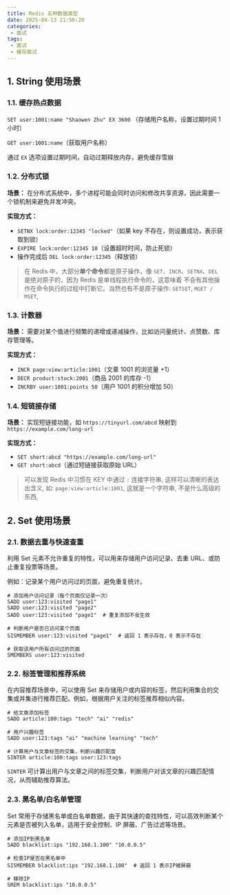 ```yaml
---
title: Redis 五种数据类型
date: 2025-04-13 21:56:20
categories:
 - 面试
tags:
 - 面试
 - 缓存面试
---
```


## 1. String 使用场景

### 1.1. 缓存热点数据

`SET user:1001:name "Shaowen Zhu" EX 3600` （存储用户名称，设置过期时间 1 小时）

`GET user:1001:name`（获取用户名称）

通过 `EX` 选项设置过期时间，自动过期释放内存，避免缓存雪崩

### 1.2. 分布式锁

**场景：** 在分布式系统中，多个进程可能会同时访问和修改共享资源，因此需要一个锁机制来避免并发冲突。

**实现方式：**

- `SETNX lock:order:12345 "locked"`（如果 key 不存在，则设置成功，表示获取到锁）
- `EXPIRE lock:order:12345 10`（设置超时时间，防止死锁）
- 操作完成后 `DEL lock:order:12345`（释放锁）

> 在 Redis 中，大部分**单个命令**都是原子操作，像 `SET`、`INCR`、`SETNX`、`DEL` 是绝对原子的，因为 Redis 是单线程执行命令的，这意味着 不会有其他操作在命令执行的过程中打断它。当然也有不是原子操作: `GETSET`, `MGET / MSET`, 

### 1.3. 计数器

**场景：** 需要对某个值进行频繁的递增或递减操作，比如访问量统计、点赞数、库存管理等。

**实现方式：**

- `INCR page:view:article:1001`（文章 1001 的浏览量 +1）
- `DECR product:stock:2001`（商品 2001 的库存 -1）
- `INCRBY user:1001:points 50`（用户 1001 的积分增加 50）

### 1.4. 短链接存储

**场景：** 实现短链接功能，如 `https://tinyurl.com/abcd` 映射到 `https://example.com/long-url`

**实现方式：**

- `SET short:abcd "https://example.com/long-url"`
- `GET short:abcd`（通过短链接获取原始 URL）

> 可以发现 Redis 中习惯在 KEY 中通过 `:` 连接字符串, 这样可以清晰的表达出含义, 如: `page:view:article:1001`, 这就是一个字符串, 不是什么高级的东西, 

## 2. Set 使用场景

### 2.1. 数据去重与快速查重

利用 Set 元素不允许重复的特性，可以用来存储用户访问记录、去重 URL、或防止重复投票等场景。

例如：记录某个用户访问过的页面，避免重复统计。

```redis
# 添加用户访问记录（每个页面仅记录一次）
SADD user:123:visited "page1"
SADD user:123:visited "page2"
SADD user:123:visited "page1"  # 重复添加不会生效

# 判断用户是否已访问某个页面
SISMEMBER user:123:visited "page1"  # 返回 1 表示存在，0 表示不存在

# 获取该用户所有访问过的页面
SMEMBERS user:123:visited
```

### 2.2. 标签管理和推荐系统

在内容推荐场景中，可以使用 Set 来存储用户或内容的标签，然后利用集合的交集或并集进行推荐匹配。例如，根据用户关注的标签推荐相似内容。

```redis
# 给文章添加标签
SADD article:100:tags "tech" "ai" "redis"

# 用户兴趣标签
SADD user:123:tags "ai" "machine learning" "tech"

# 计算用户与文章标签的交集，判断兴趣匹配度
SINTER article:100:tags user:123:tags
```

`SINTER` 可计算出用户与文章之间的标签交集，判断用户对该文章的兴趣匹配情况，从而辅助推荐算法。

### 2.3. 黑名单/白名单管理

Set 常用于存储黑名单或白名单数据，由于其快速的查找特性，可以高效判断某个元素是否被列入名单，适用于安全控制、IP 屏蔽、广告过滤等场景。

```redis
# 添加IP到黑名单
SADD blacklist:ips "192.168.1.100" "10.0.0.5"

# 检查IP是否在黑名单中
SISMEMBER blacklist:ips "192.168.1.100"  # 返回 1 表示IP被屏蔽

# 移除IP
SREM blacklist:ips "10.0.0.5"
```
